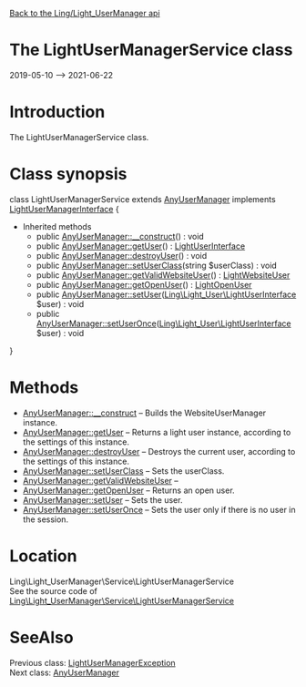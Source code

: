 [Back to the Ling/Light_UserManager api](https://github.com/lingtalfi/Light_UserManager/blob/master/doc/api/Ling/Light_UserManager.md)



The LightUserManagerService class
================
2019-05-10 --> 2021-06-22






Introduction
============

The LightUserManagerService class.



Class synopsis
==============


class <span class="pl-k">LightUserManagerService</span> extends [AnyUserManager](https://github.com/lingtalfi/Light_UserManager/blob/master/doc/api/Ling/Light_UserManager/UserManager/AnyUserManager.md) implements [LightUserManagerInterface](https://github.com/lingtalfi/Light_UserManager/blob/master/doc/api/Ling/Light_UserManager/UserManager/LightUserManagerInterface.md) {

- Inherited methods
    - public [AnyUserManager::__construct](https://github.com/lingtalfi/Light_UserManager/blob/master/doc/api/Ling/Light_UserManager/UserManager/AnyUserManager/__construct.md)() : void
    - public [AnyUserManager::getUser](https://github.com/lingtalfi/Light_UserManager/blob/master/doc/api/Ling/Light_UserManager/UserManager/AnyUserManager/getUser.md)() : [LightUserInterface](https://github.com/lingtalfi/Light_User/blob/master/doc/api/Ling/Light_User/LightUserInterface.md)
    - public [AnyUserManager::destroyUser](https://github.com/lingtalfi/Light_UserManager/blob/master/doc/api/Ling/Light_UserManager/UserManager/AnyUserManager/destroyUser.md)() : void
    - public [AnyUserManager::setUserClass](https://github.com/lingtalfi/Light_UserManager/blob/master/doc/api/Ling/Light_UserManager/UserManager/AnyUserManager/setUserClass.md)(string $userClass) : void
    - public [AnyUserManager::getValidWebsiteUser](https://github.com/lingtalfi/Light_UserManager/blob/master/doc/api/Ling/Light_UserManager/UserManager/AnyUserManager/getValidWebsiteUser.md)() : [LightWebsiteUser](https://github.com/lingtalfi/Light_User/blob/master/doc/api/Ling/Light_User/LightWebsiteUser.md)
    - public [AnyUserManager::getOpenUser](https://github.com/lingtalfi/Light_UserManager/blob/master/doc/api/Ling/Light_UserManager/UserManager/AnyUserManager/getOpenUser.md)() : [LightOpenUser](https://github.com/lingtalfi/Light_User/blob/master/doc/api/Ling/Light_User/LightOpenUser.md)
    - public [AnyUserManager::setUser](https://github.com/lingtalfi/Light_UserManager/blob/master/doc/api/Ling/Light_UserManager/UserManager/AnyUserManager/setUser.md)([Ling\Light_User\LightUserInterface](https://github.com/lingtalfi/Light_User/blob/master/doc/api/Ling/Light_User/LightUserInterface.md) $user) : void
    - public [AnyUserManager::setUserOnce](https://github.com/lingtalfi/Light_UserManager/blob/master/doc/api/Ling/Light_UserManager/UserManager/AnyUserManager/setUserOnce.md)([Ling\Light_User\LightUserInterface](https://github.com/lingtalfi/Light_User/blob/master/doc/api/Ling/Light_User/LightUserInterface.md) $user) : void

}






Methods
==============

- [AnyUserManager::__construct](https://github.com/lingtalfi/Light_UserManager/blob/master/doc/api/Ling/Light_UserManager/UserManager/AnyUserManager/__construct.md) &ndash; Builds the WebsiteUserManager instance.
- [AnyUserManager::getUser](https://github.com/lingtalfi/Light_UserManager/blob/master/doc/api/Ling/Light_UserManager/UserManager/AnyUserManager/getUser.md) &ndash; Returns a light user instance, according to the settings of this instance.
- [AnyUserManager::destroyUser](https://github.com/lingtalfi/Light_UserManager/blob/master/doc/api/Ling/Light_UserManager/UserManager/AnyUserManager/destroyUser.md) &ndash; Destroys the current user, according to the settings of this instance.
- [AnyUserManager::setUserClass](https://github.com/lingtalfi/Light_UserManager/blob/master/doc/api/Ling/Light_UserManager/UserManager/AnyUserManager/setUserClass.md) &ndash; Sets the userClass.
- [AnyUserManager::getValidWebsiteUser](https://github.com/lingtalfi/Light_UserManager/blob/master/doc/api/Ling/Light_UserManager/UserManager/AnyUserManager/getValidWebsiteUser.md) &ndash; 
- [AnyUserManager::getOpenUser](https://github.com/lingtalfi/Light_UserManager/blob/master/doc/api/Ling/Light_UserManager/UserManager/AnyUserManager/getOpenUser.md) &ndash; Returns an open user.
- [AnyUserManager::setUser](https://github.com/lingtalfi/Light_UserManager/blob/master/doc/api/Ling/Light_UserManager/UserManager/AnyUserManager/setUser.md) &ndash; Sets the user.
- [AnyUserManager::setUserOnce](https://github.com/lingtalfi/Light_UserManager/blob/master/doc/api/Ling/Light_UserManager/UserManager/AnyUserManager/setUserOnce.md) &ndash; Sets the user only if there is no user in the session.





Location
=============
Ling\Light_UserManager\Service\LightUserManagerService<br>
See the source code of [Ling\Light_UserManager\Service\LightUserManagerService](https://github.com/lingtalfi/Light_UserManager/blob/master/Service/LightUserManagerService.php)



SeeAlso
==============
Previous class: [LightUserManagerException](https://github.com/lingtalfi/Light_UserManager/blob/master/doc/api/Ling/Light_UserManager/Exception/LightUserManagerException.md)<br>Next class: [AnyUserManager](https://github.com/lingtalfi/Light_UserManager/blob/master/doc/api/Ling/Light_UserManager/UserManager/AnyUserManager.md)<br>
